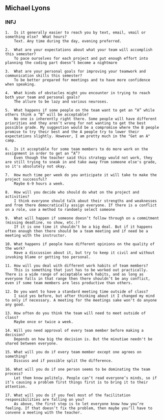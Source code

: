 Michael Lyons
-------
### INFJ

	1.	Is it generally easier to reach you by text, email, vmail or something else?  What hours?
		Text. Any time during the day, evening preferred.

	2.	What are your expectations about what your team will accomplish this semester?
		To pace ourselves for each project and put enough effort into planning the coding part doesn’t become a nightmare

	3.	What are your personal goals for improving your teamwork and communication skills this semester?
		To be better prepared for meetings and to have more confidence when speaking. 

	4.	What kinds of obstacles might you encounter in trying to reach both your team and personal goals?
		The allure to be lazy and various neuroses. 

	5.	What happens if some people on the team want to get an “A” while others think a “B” will be acceptable?
		No one is inherently right there. Some people will have different priorities and they aren’t wrong for not wanting to get the best possible grade. My suggestion would be a compromise where the B people promise to try their best and the A people try to lower their expectations slightly. However, I am pretty much in the "Get an A" camp.

	6.	Is it acceptable for some team members to do more work on the assignment in order to get an “A”?
		Even though the teacher said this strategy would not work, they are still trying to sneak in and take away from someone else's grade, so it's absolutely not okay.

	7.	How much time per week do you anticipate it will take to make the project successful?
		Maybe 6-9 hours a week.

	8.	How will you decide who should do what on the project and activities?
		I think everyone should talk about their strengths and weaknesses and from there democratically assign everyone. If there is a conflict on a role, use a method to randomly select someone

	9.	What will happen if someone doesn’t follow through on a commitment (missing deadline, no show, etc.)?
		If it is one time it shouldn’t be a big deal. But if it happens often enough then there should be a team meeting and if need be a meeting with the instructor.

	10.	What happens if people have different opinions on the quality of the work?
		Have a discussion about it, but try to keep it civil and without invoking blame or getting too personal.

	11.	How will you deal with different work habits of team members?
		This is something that just has to be worked out practically. There is a wide range of acceptable work habits, and as long as everyone falls in that range then there shouldn’t be any conflict, even if some team members are less productive than others.

	12.	Do you want to have a standard meeting time outside of class?
		I said yes before, but after thinking about it I changed my mind to only if necessary. A meeting for the meetings sake won't do anyone any good.

	13.	How often do you think the team will need to meet outside of class?
		Maybe once or twice a week.

	14.	Will you need approval of every team member before making a decision?
		Depends on how big the decision is. But the minutiae needn't be shared between everyone.

	15.	What will you do if every team member except one agrees on something?
		Discuss and if possible split the difference.

	16.	What will you do if one person seems to be dominating the team process?
		Let them know politely. People can’t read everyone’s minds, so if it’s causing a problem first things first is to bring it to their attention.

	17.	What will you do if you feel most of the facilitation responsibilities are falling on you?
		As above, the first step is to let everyone know how you’re feeling. If that doesn’t fix the problem, then maybe you’ll have to convene a meeting with the teacher.
